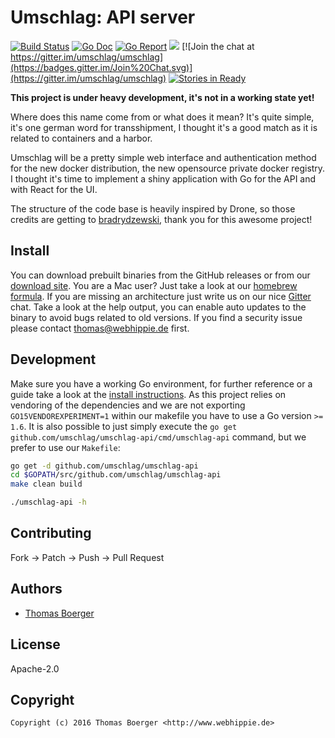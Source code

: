 # Umschlag: API server

[![Build Status](http://github.dronehippie.de/api/badges/umschlag/umschlag-api/status.svg)](http://github.dronehippie.de/umschlag/umschlag-api)
[![Go Doc](https://godoc.org/github.com/umschlag/umschlag-api?status.svg)](http://godoc.org/github.com/umschlag/umschlag-api)
[![Go Report](http://goreportcard.com/badge/github.com/umschlag/umschlag-api)](http://goreportcard.com/report/github.com/umschlag/umschlag-api)
[![](https://images.microbadger.com/badges/image/umschlag/umschlag-api.svg)](http://microbadger.com/images/umschlag/umschlag-api "Get your own image badge on microbadger.com")
[![Join the chat at https://gitter.im/umschlag/umschlag](https://badges.gitter.im/Join%20Chat.svg)](https://gitter.im/umschlag/umschlag)
[![Stories in Ready](https://badge.waffle.io/umschlag/umschlag-api.svg?label=ready&title=Ready)](http://waffle.io/umschlag/umschlag-api)

**This project is under heavy development, it's not in a working state yet!**

Where does this name come from or what does it mean? It's quite simple, it's one
german word for transshipment, I thought it's a good match as it is related to
containers and a harbor.

Umschlag will be a pretty simple web interface and authentication method for the
new docker distribution, the new opensource private docker registry. I thought
it's time to implement a shiny application with Go for the API and with React
for the UI.

The structure of the code base is heavily inspired by Drone, so those credits
are getting to [bradrydzewski](https://github.com/bradrydzewski), thank you for
this awesome project!


## Install

You can download prebuilt binaries from the GitHub releases or from our
[download site](http://dl.webhippie.de/umschlag-api). You are a Mac user? Just take
a look at our [homebrew formula](https://github.com/umschlag/homebrew-umschlag).
If you are missing an architecture just write us on our nice
[Gitter](https://gitter.im/umschlag/umschlag) chat. Take a look at the help
output, you can enable auto updates to the binary to avoid bugs related to old
versions. If you find a security issue please contact thomas@webhippie.de first.


## Development

Make sure you have a working Go environment, for further reference or a guide
take a look at the [install instructions](http://golang.org/doc/install.html).
As this project relies on vendoring of the dependencies and we are not
exporting `GO15VENDOREXPERIMENT=1` within our makefile you have to use a Go
version `>= 1.6`. It is also possible to just simply execute the
`go get github.com/umschlag/umschlag-api/cmd/umschlag-api` command, but we
prefer to use our `Makefile`:

```bash
go get -d github.com/umschlag/umschlag-api
cd $GOPATH/src/github.com/umschlag/umschlag-api
make clean build

./umschlag-api -h
```


## Contributing

Fork -> Patch -> Push -> Pull Request


## Authors

* [Thomas Boerger](https://github.com/tboerger)


## License

Apache-2.0


## Copyright

```
Copyright (c) 2016 Thomas Boerger <http://www.webhippie.de>
```
